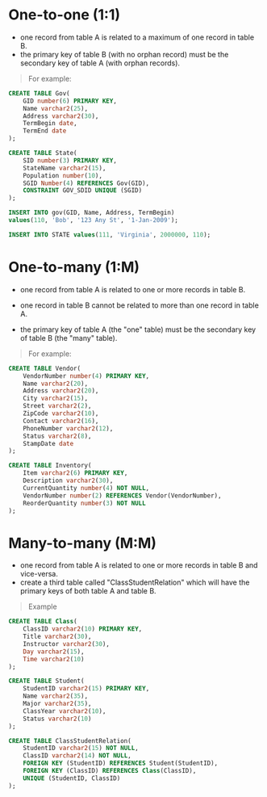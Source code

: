# One-to-one (1:1)
* one record from table A is related to a maximum of one record in table B.
* the primary key of table B (with no orphan record) must be the secondary key of table A (with orphan records).

> For example:
```sql
CREATE TABLE Gov(
    GID number(6) PRIMARY KEY, 
    Name varchar2(25), 
    Address varchar2(30), 
    TermBegin date,
    TermEnd date
); 

CREATE TABLE State(
    SID number(3) PRIMARY KEY,
    StateName varchar2(15),
    Population number(10),
    SGID Number(4) REFERENCES Gov(GID), 
    CONSTRAINT GOV_SDID UNIQUE (SGID)
);

INSERT INTO gov(GID, Name, Address, TermBegin) 
values(110, 'Bob', '123 Any St', '1-Jan-2009');

INSERT INTO STATE values(111, 'Virginia', 2000000, 110);
```

# One-to-many (1:M)
* one record from table A is related to one or more records in table B. 
* one record in table B cannot be related to more than one record in table A.

* the primary key of table A (the "one" table) must be the secondary key of table B (the "many" table).

> For example:
```sql
CREATE TABLE Vendor(
    VendorNumber number(4) PRIMARY KEY,
    Name varchar2(20),
    Address varchar2(20),
    City varchar2(15),
    Street varchar2(2),
    ZipCode varchar2(10),
    Contact varchar2(16),
    PhoneNumber varchar2(12),
    Status varchar2(8),
    StampDate date
);

CREATE TABLE Inventory(
    Item varchar2(6) PRIMARY KEY,
    Description varchar2(30),
    CurrentQuantity number(4) NOT NULL,
    VendorNumber number(2) REFERENCES Vendor(VendorNumber),
    ReorderQuantity number(3) NOT NULL
);
```


# Many-to-many (M:M)
* one record from table A is related to one or more records in table B and vice-versa.
* create a third table called "ClassStudentRelation" which will have the primary keys of both table A and table B.

> Example

```sql
CREATE TABLE Class(
    ClassID varchar2(10) PRIMARY KEY, 
    Title varchar2(30),
    Instructor varchar2(30), 
    Day varchar2(15), 
    Time varchar2(10)
);

CREATE TABLE Student(
    StudentID varchar2(15) PRIMARY KEY, 
    Name varchar2(35),
    Major varchar2(35), 
    ClassYear varchar2(10), 
    Status varchar2(10)
);  

CREATE TABLE ClassStudentRelation(
    StudentID varchar2(15) NOT NULL,
    ClassID varchar2(14) NOT NULL,
    FOREIGN KEY (StudentID) REFERENCES Student(StudentID), 
    FOREIGN KEY (ClassID) REFERENCES Class(ClassID),
    UNIQUE (StudentID, ClassID)
);
```